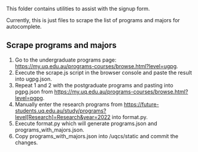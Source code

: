 This folder contains utilities to assist with the signup form.

Currently, this is just files to scrape the list of programs and majors for
autocomplete.

## Scrape programs and majors

1. Go to the undergraduate programs page: https://my.uq.edu.au/programs-courses/browse.html?level=ugpg.
2. Execute the scrape.js script in the browser console and paste the result into ugpg.json.
3. Repeat 1 and 2 with the postgraduate programs and pasting into pgpg.json from https://my.uq.edu.au/programs-courses/browse.html?level=pgpg.
4. Manually enter the research programs from https://future-students.uq.edu.au/study/programs?level[Research]=Research&year=2022 into format.py.
5. Execute format.py which will generate programs.json and programs_with_majors.json.
6. Copy programs_with_majors.json into /uqcs/static and commit the changes.
